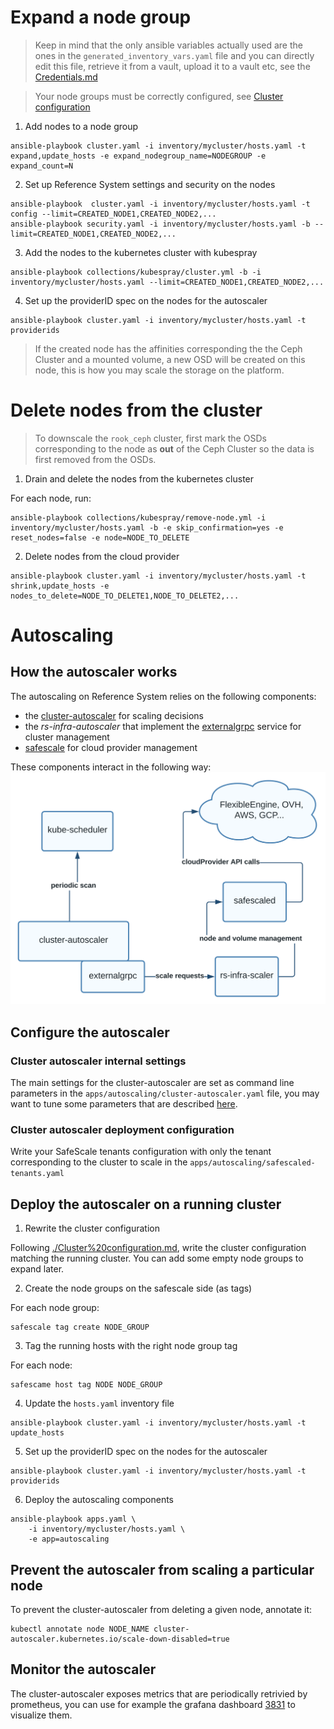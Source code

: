 # Expand a node group


> Keep in mind that the only ansible variables actually used are the ones in the `generated_inventory_vars.yaml` file and you can directly edit this file, retrieve it from a vault, upload it to a vault etc, see the [Credentials.md](./Credentials.md)

> Your node groups must be correctly configured, see [Cluster configuration](./Cluster%20configuration.md)

1. Add nodes to a node group

```shellsession
ansible-playbook cluster.yaml -i inventory/mycluster/hosts.yaml -t expand,update_hosts -e expand_nodegroup_name=NODEGROUP -e expand_count=N
```

2. Set up Reference System settings and security on the nodes

```shellsession
ansible-playbook  cluster.yaml -i inventory/mycluster/hosts.yaml -t config --limit=CREATED_NODE1,CREATED_NODE2,...
ansible-playbook security.yaml -i inventory/mycluster/hosts.yaml -b --limit=CREATED_NODE1,CREATED_NODE2,...
```

3. Add the nodes to the kubernetes cluster with kubespray

```shellsession
ansible-playbook collections/kubespray/cluster.yml -b -i inventory/mycluster/hosts.yaml --limit=CREATED_NODE1,CREATED_NODE2,...
```

4. Set up the providerID spec on the nodes for the autoscaler

```shellsession
ansible-playbook cluster.yaml -i inventory/mycluster/hosts.yaml -t providerids
```

> If the created node has the affinities corresponding the the Ceph Cluster and a mounted volume, a new OSD will be created on this node, this is how you may scale the storage on the platform.

# Delete nodes from the cluster

> To downscale the `rook_ceph` cluster, first mark the OSDs corresponding to the node as **out** of the Ceph Cluster so the data is first removed from the OSDs.

1. Drain and delete the nodes from the kubernetes cluster

For each node, run:
```shellsession
ansible-playbook collections/kubespray/remove-node.yml -i inventory/mycluster/hosts.yaml -b -e skip_confirmation=yes -e reset_nodes=false -e node=NODE_TO_DELETE
```

2. Delete nodes from the cloud provider
```shellsession
ansible-playbook cluster.yaml -i inventory/mycluster/hosts.yaml -t shrink,update_hosts -e nodes_to_delete=NODE_TO_DELETE1,NODE_TO_DELETE2,...
```

# Autoscaling

## How the autoscaler works

The autoscaling on Reference System relies on the following components:
 - the [cluster-autoscaler](https://github.com/kubernetes/autoscaler/tree/master/cluster-autoscaler) for scaling decisions
 - the *rs-infra-autoscaler* that implement the [externalgrpc](https://github.com/kubernetes/autoscaler/blob/master/cluster-autoscaler/cloudprovider/externalgrpc/README.md) service for cluster management
 - [safescale](https://github.com/CS-SI/SafeScale) for cloud provider management

These components interact in the following way:
![](../img/rs-autoscaling.svg)


## Configure the autoscaler

### Cluster autoscaler internal settings

The main settings for the cluster-autoscaler are set as command line parameters in the `apps/autoscaling/cluster-autoscaler.yaml` file, you may want to tune some parameters that are described [here](https://github.com/kubernetes/autoscaler/blob/master/cluster-autoscaler/FAQ.md#what-are-the-parameters-to-ca).

### Cluster autoscaler deployment configuration

Write your SafeScale tenants configuration with only the tenant corresponding to the cluster to scale in the `apps/autoscaling/safescaled-tenants.yaml`

## Deploy the autoscaler on a running cluster

1. Rewrite the cluster configuration

Following [./Cluster%20configuration.md](./Cluster%20configuration.md), write the cluster configuration matching the running cluster. You can add some empty node groups to expand later.


2. Create the node groups on the safescale side (as tags)

For each node group:
```shellsession
safescale tag create NODE_GROUP
```

3. Tag the running hosts with the right node group tag

For each node:
```shellsession
safescame host tag NODE NODE_GROUP
```

4. Update the `hosts.yaml` inventory file
```shellsession
ansible-playbook cluster.yaml -i inventory/mycluster/hosts.yaml -t update_hosts
```

5. Set up the providerID spec on the nodes for the autoscaler

```shellsession
ansible-playbook cluster.yaml -i inventory/mycluster/hosts.yaml -t providerids
```

6. Deploy the autoscaling components

```shellsession
ansible-playbook apps.yaml \
    -i inventory/mycluster/hosts.yaml \
    -e app=autoscaling
```

## Prevent the autoscaler from scaling a particular node

To prevent the cluster-autoscaler from deleting a given node, annotate it:
```shellsession
kubectl annotate node NODE_NAME cluster-autoscaler.kubernetes.io/scale-down-disabled=true
```

## Monitor the autoscaler

The cluster-autoscaler exposes metrics that are periodically retrivied by prometheus, you can use for example the grafana dashboard [3831](https://grafana.com/grafana/dashboards/3831) to visualize them.
